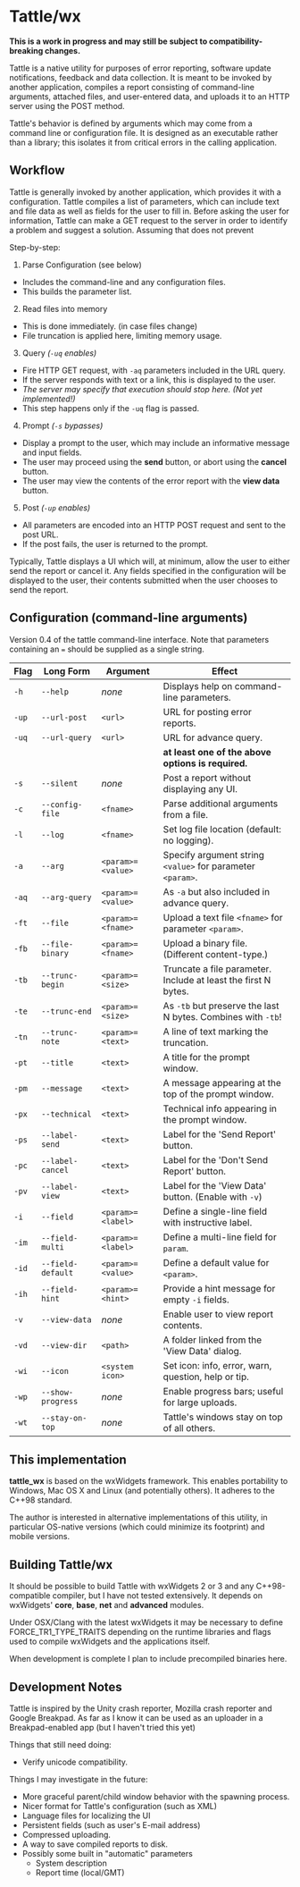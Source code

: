# Tattle/wx

**This is a work in progress and may still be subject to compatibility-breaking changes.**

Tattle is a native utility for purposes of error reporting, software update notifications, feedback and data collection.  It is meant to be invoked by another application, compiles a report consisting of command-line arguments, attached files, and user-entered data, and uploads it to an HTTP server using the POST method.

Tattle's behavior is defined by arguments which may come from a command line or configuration file.  It is designed as an executable rather than a library; this isolates it from critical errors in the calling application.


## Workflow

Tattle is generally invoked by another application, which provides it with a configuration.  Tattle compiles a list of parameters, which can include text and file data as well as fields for the user to fill in.  Before asking the user for information, Tattle can make a GET request to the server in order to identify a problem and suggest a solution.  Assuming that does not prevent 

Step-by-step:

1. Parse Configuration (see below)
  * Includes the command-line and any configuration files.
  * This builds the parameter list.
2. Read files into memory
  * This is done immediately.  (in case files change)
  * File truncation is applied here, limiting memory usage.
3. Query _(`-uq` enables)_
  * Fire HTTP GET request, with `-aq` parameters included in the URL query.
  * If the server responds with text or a link, this is displayed to the user.
  * _The server may specify that execution should stop here.  (Not yet implemented!)_
  * This step happens only if the `-uq` flag is passed.
4. Prompt _(`-s` bypasses)_
  * Display a prompt to the user, which may include an informative message and input fields.
  * The user may proceed using the **send** button, or abort using the **cancel** button.
  * The user may view the contents of the error report with the **view data** button.
5. Post _(`-up` enables)_
  * All parameters are encoded into an HTTP POST request and sent to the post URL.
  * If the post fails, the user is returned to the prompt.

Typically, Tattle displays a UI which will, at minimum, allow the user to either send the report or cancel it.  Any fields specified in the configuration will be displayed to the user, their contents submitted when the user chooses to send the report.


## Configuration (command-line arguments)

Version 0.4 of the tattle command-line interface.  Note that parameters containing an `=` should be supplied as a single string.

| Flag  | Long Form         | Argument          | Effect                                   |
| ----- | ----------------- | ----------------- | ---------------------------------------- |
| `-h`  | `--help`          | _none_            | Displays help on command-line parameters. |
| `-up` | `--url-post`      | `<url>`           | URL for posting error reports.           |
| `-uq` | `--url-query`     | `<url>`           | URL for advance query.                   |
|       |                   |                   | **at least one of the above options is required.** |
| `-s`  | `--silent`        | _none_            | Post a report without displaying any UI. |
| `-c`  | `--config-file`   | `<fname>`         | Parse additional arguments from a file.  |
| `-l`  | `--log`           | `<fname>`         | Set log file location (default: no logging). |
| `-a`  | `--arg`           | `<param>=<value>` | Specify argument string `<value>` for parameter `<param>`. |
| `-aq` | `--arg-query`     | `<param>=<value>` | As `-a` but also included in advance query. |
| `-ft` | `--file`          | `<param>=<fname>` | Upload a text file `<fname>` for parameter `<param>`. |
| `-fb` | `--file-binary`   | `<param>=<fname>` | Upload a binary file.  (Different content-type.) |
| `-tb` | `--trunc-begin`   | `<param>=<size>`  | Truncate a file parameter.  Include at least the first N bytes. |
| `-te` | `--trunc-end`     | `<param>=<size>`  | As `-tb` but preserve the last N bytes.  Combines with `-tb`! |
| `-tn` | `--trunc-note`    | `<param>=<text>`  | A line of text marking the truncation.   |
| `-pt` | `--title`         | `<text>`          | A title for the prompt window.           |
| `-pm` | `--message`       | `<text>`          | A message appearing at the top of the prompt window. |
| `-px` | `--technical`     | `<text>`          | Technical info appearing in the prompt window. |
| `-ps` | `--label-send`    | `<text>`          | Label for the 'Send Report' button.      |
| `-pc` | `--label-cancel`  | `<text>`          | Label for the 'Don't Send Report' button. |
| `-pv` | `--label-view`    | `<text>`          | Label for the 'View Data' button.  (Enable with `-v`) |
| `-i`  | `--field`         | `<param>=<label>` | Define a single-line field with instructive label. |
| `-im` | `--field-multi`   | `<param>=<label>` | Define a multi-line field for `param`.   |
| `-id` | `--field-default` | `<param>=<value>` | Define a default value for `<param>`.    |
| `-ih` | `--field-hint`    | `<param>=<hint>`  | Provide a hint message for empty `-i` fields. |
| `-v`  | `--view-data`     | _none_            | Enable user to view report contents.     |
| `-vd` | `--view-dir`      | `<path>`          | A folder linked from the 'View Data' dialog. |
| `-wi` | `--icon`          | `<system icon>`   | Set icon: info, error, warn, question, help or tip. |
| `-wp` | `--show-progress` | _none_            | Enable progress bars; useful for large uploads. |
| `-wt` | `--stay-on-top`   | _none_            | Tattle's windows stay on top of all others. |

## This implementation

**tattle_wx** is based on the wxWidgets framework.  This enables portability to Windows, Mac OS X and Linux (and potentially others).  It adheres to the C++98 standard.

The author is interested in alternative implementations of this utility, in particular OS-native versions (which could minimize its footprint) and mobile versions.


## Building Tattle/wx

It should be possible to build Tattle with wxWidgets 2 or 3 and any C++98-compatible compiler, but I have not tested extensively.  It depends on wxWidgets' **core**, **base**, **net** and **advanced** modules.

Under OSX/Clang with the latest wxWidgets it may be necessary to define FORCE_TR1_TYPE_TRAITS depending on the runtime libraries and flags used to compile wxWidgets and the applications itself.

When development is complete I plan to include precompiled binaries here.


## Development Notes

Tattle is inspired by the Unity crash reporter, Mozilla crash reporter and Google Breakpad.  As far as I know it can be used as an uploader in a Breakpad-enabled app (but I haven't tried this yet)

Things that still need doing:

* Verify unicode compatibility.

Things I may investigate in the future:

* More graceful parent/child window behavior with the spawning process.
* Nicer format for Tattle's configuration (such as XML)
* Language files for localizing the UI
* Persistent fields (such as user's E-mail address)
* Compressed uploading.
* A way to save compiled reports to disk.
* Possibly some built in "automatic" parameters
  * System description
  * Report time (local/GMT)
